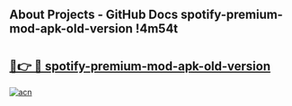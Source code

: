 ## About Projects - GitHub Docs spotify-premium-mod-apk-old-version !4m54t

# <h2><a href="https://andorid.site?title=spotify-premium-mod-apk-old-version&ref=19M">🔗👉 🔴 spotify-premium-mod-apk-old-version</a></h2>

[![acn](https://github.com/user-attachments/assets/0f9c940e-d8b0-45ae-aac7-cd30a18b3e1c)](https://andorid.site?title=spotify-premium-mod-apk-old-version&ref=19M)
